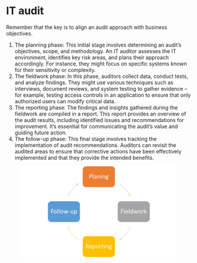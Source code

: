 # IT audit

Remember that the key is to align an audit approach with business objectives.

1. The planning phase: This initial stage involves determining an audit’s objectives, scope, and methodology. An IT auditor assesses the IT environment, identifies key risk areas, and plans their approach accordingly. For instance, they might focus on specific systems known for their sensitivity or complexity.
2. The fieldwork phase: In this phase, auditors collect data, conduct tests, and analyze findings. They might use various techniques such as interviews, document reviews, and system testing to gather evidence – for example, testing access controls in an application to ensure that only authorized users can modify critical data.
3. The reporting phase: The findings and insights gathered during the fieldwork are compiled in a report. This report provides an overview of the audit results, including identified issues and recommendations for improvement. It’s essential for communicating the audit’s value and guiding future action.
4. The follow-up phase: This final stage involves tracking the implementation of audit recommendations. Auditors can revisit the audited areas to ensure that corrective actions have been effectively implemented and that they provide the intended benefits.

<figure><img src="../../../../.gitbook/assets/image.png" alt=""><figcaption></figcaption></figure>
